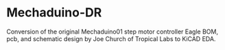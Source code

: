 # Mechaduino-DR
Conversion of the original Mechaduino01 step motor controller Eagle BOM, pcb, and schematic design by Joe Church of Tropical Labs to KiCAD EDA.
